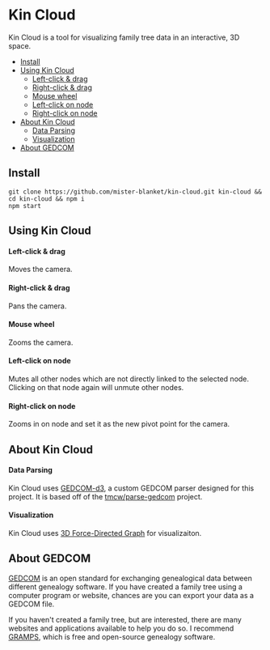 # Kin Cloud
Kin Cloud is a tool for visualizing family tree data in an interactive, 3D space.  

<!-- TOC -->
- [Install](#install)
- [Using Kin Cloud](#using-kin-cloud)
  - [Left-click & drag](#left-click--drag)
  - [Right-click & drag](#right-click--drag)
  - [Mouse wheel](#mouse-wheel)
  - [Left-click on node](#left-click-on-node)
  - [Right-click on node](#right-click-on-node)
- [About Kin Cloud](#about-kin-cloud)
  - [Data Parsing](#data-parsing)
  - [Visualization](#visualization)
- [About GEDCOM](#about-gedcom)

<!-- TOC END -->

## Install
`git clone https://github.com/mister-blanket/kin-cloud.git kin-cloud && cd kin-cloud && npm i`    
`npm start`

## Using Kin Cloud
#### Left-click & drag
Moves the camera.

#### Right-click & drag
Pans the camera.

#### Mouse wheel
 Zooms the camera.

#### Left-click on node
Mutes all other nodes which are not directly linked to the selected node. Clicking on that node again will unmute other nodes.

#### Right-click on node
Zooms in on node and set it as the new pivot point for the camera.

## About Kin Cloud

#### Data Parsing
Kin Cloud uses [GEDCOM-d3](https://github.com/mister-blanket/gedcom-d3), a custom GEDCOM parser designed for this project. It is based off of the [tmcw/parse-gedcom](https://github.com/tmcw/parse-gedcom) project.

#### Visualization
Kin Cloud uses [3D Force-Directed Graph](https://github.com/vasturiano/3d-force-graph) for visualizaiton.

## About GEDCOM
[GEDCOM](https://en.wikipedia.org/wiki/GEDCOM) is an open standard for exchanging genealogical data between different genealogy software. If you have created a family tree using a computer program or website, chances are you can export your data as a GEDCOM file.

If you haven't created a family tree, but are interested, there are many websites and applications available to help you do so. I recommend [GRAMPS](https://gramps-project.org/introduction-WP/), which is free and open-source genealogy software.
